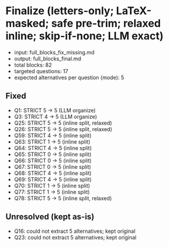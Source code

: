 # Finalize (letters-only; LaTeX-masked; safe pre-trim; relaxed inline; skip-if-none; LLM exact)
- input: full_blocks_fix_missing.md
- output: full_blocks_final.md
- total blocks: 82
- targeted questions: 17
- expected alternatives per question (mode): 5

## Fixed
- Q1: STRICT 5 → 5 (LLM organize)
- Q3: STRICT 4 → 5 (LLM organize)
- Q25: STRICT 5 → 5 (inline split, relaxed)
- Q26: STRICT 5 → 5 (inline split, relaxed)
- Q59: STRICT 4 → 5 (inline split)
- Q63: STRICT 1 → 5 (inline split)
- Q64: STRICT 4 → 5 (inline split)
- Q65: STRICT 0 → 5 (inline split)
- Q66: STRICT 0 → 5 (inline split)
- Q67: STRICT 0 → 5 (inline split)
- Q68: STRICT 4 → 5 (inline split)
- Q69: STRICT 4 → 5 (inline split)
- Q70: STRICT 1 → 5 (inline split)
- Q77: STRICT 1 → 5 (inline split)
- Q78: STRICT 5 → 5 (inline split, relaxed)

## Unresolved (kept as-is)
- Q16: could not extract 5 alternatives; kept original
- Q23: could not extract 5 alternatives; kept original

